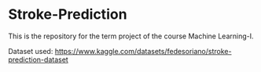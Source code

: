 # Stroke-Prediction

This is the repository for the term project of the course Machine Learning-I.

Dataset used: https://www.kaggle.com/datasets/fedesoriano/stroke-prediction-dataset
